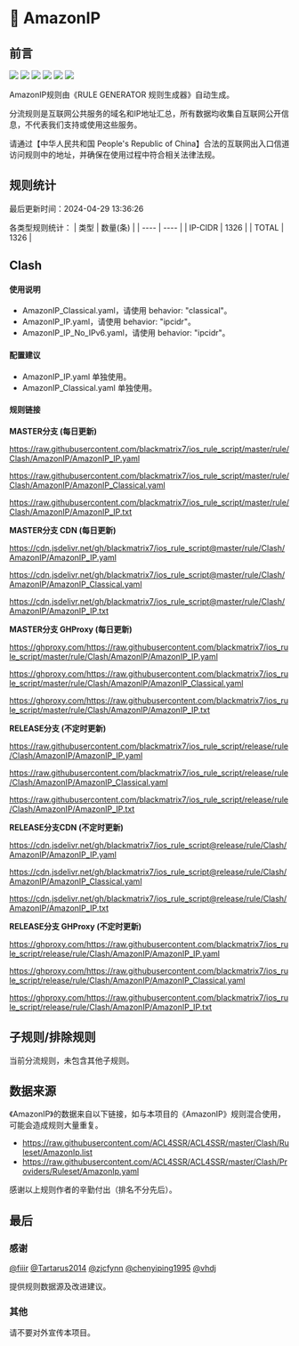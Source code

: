 # 🧸 AmazonIP

## 前言

![](https://shields.io/badge/-移除重复规则-ff69b4) ![](https://shields.io/badge/-DOMAIN与DOMAIN--SUFFIX合并-green) ![](https://shields.io/badge/-DOMAIN--SUFFIX间合并-critical) ![](https://shields.io/badge/-DOMAIN与DOMAIN--KEYWORD合并-9cf) ![](https://shields.io/badge/-DOMAIN--SUFFIX与DOMAIN--KEYWORD合并-blue) ![](https://shields.io/badge/-IP--CIDR(6)合并-blueviolet) 

AmazonIP规则由《RULE GENERATOR 规则生成器》自动生成。

分流规则是互联网公共服务的域名和IP地址汇总，所有数据均收集自互联网公开信息，不代表我们支持或使用这些服务。

请通过【中华人民共和国 People's Republic of China】合法的互联网出入口信道访问规则中的地址，并确保在使用过程中符合相关法律法规。

## 规则统计

最后更新时间：2024-04-29 13:36:26

各类型规则统计：
| 类型 | 数量(条)  | 
| ---- | ----  |
| IP-CIDR | 1326  | 
| TOTAL | 1326  | 


## Clash 

#### 使用说明
- AmazonIP_Classical.yaml，请使用 behavior: "classical"。
- AmazonIP_IP.yaml，请使用 behavior: "ipcidr"。
- AmazonIP_IP_No_IPv6.yaml，请使用 behavior: "ipcidr"。

#### 配置建议
- AmazonIP_IP.yaml 单独使用。
- AmazonIP_Classical.yaml 单独使用。

#### 规则链接
**MASTER分支 (每日更新)**

https://raw.githubusercontent.com/blackmatrix7/ios_rule_script/master/rule/Clash/AmazonIP/AmazonIP_IP.yaml

https://raw.githubusercontent.com/blackmatrix7/ios_rule_script/master/rule/Clash/AmazonIP/AmazonIP_Classical.yaml

https://raw.githubusercontent.com/blackmatrix7/ios_rule_script/master/rule/Clash/AmazonIP/AmazonIP_IP.txt

**MASTER分支 CDN (每日更新)**

https://cdn.jsdelivr.net/gh/blackmatrix7/ios_rule_script@master/rule/Clash/AmazonIP/AmazonIP_IP.yaml

https://cdn.jsdelivr.net/gh/blackmatrix7/ios_rule_script@master/rule/Clash/AmazonIP/AmazonIP_Classical.yaml

https://cdn.jsdelivr.net/gh/blackmatrix7/ios_rule_script@master/rule/Clash/AmazonIP/AmazonIP_IP.txt

**MASTER分支 GHProxy (每日更新)**

https://ghproxy.com/https://raw.githubusercontent.com/blackmatrix7/ios_rule_script/master/rule/Clash/AmazonIP/AmazonIP_IP.yaml

https://ghproxy.com/https://raw.githubusercontent.com/blackmatrix7/ios_rule_script/master/rule/Clash/AmazonIP/AmazonIP_Classical.yaml

https://ghproxy.com/https://raw.githubusercontent.com/blackmatrix7/ios_rule_script/master/rule/Clash/AmazonIP/AmazonIP_IP.txt

**RELEASE分支 (不定时更新)**

https://raw.githubusercontent.com/blackmatrix7/ios_rule_script/release/rule/Clash/AmazonIP/AmazonIP_IP.yaml

https://raw.githubusercontent.com/blackmatrix7/ios_rule_script/release/rule/Clash/AmazonIP/AmazonIP_Classical.yaml

https://raw.githubusercontent.com/blackmatrix7/ios_rule_script/release/rule/Clash/AmazonIP/AmazonIP_IP.txt

**RELEASE分支CDN (不定时更新)**

https://cdn.jsdelivr.net/gh/blackmatrix7/ios_rule_script@release/rule/Clash/AmazonIP/AmazonIP_IP.yaml

https://cdn.jsdelivr.net/gh/blackmatrix7/ios_rule_script@release/rule/Clash/AmazonIP/AmazonIP_Classical.yaml

https://cdn.jsdelivr.net/gh/blackmatrix7/ios_rule_script@release/rule/Clash/AmazonIP/AmazonIP_IP.txt

**RELEASE分支 GHProxy (不定时更新)**

https://ghproxy.com/https://raw.githubusercontent.com/blackmatrix7/ios_rule_script/release/rule/Clash/AmazonIP/AmazonIP_IP.yaml

https://ghproxy.com/https://raw.githubusercontent.com/blackmatrix7/ios_rule_script/release/rule/Clash/AmazonIP/AmazonIP_Classical.yaml

https://ghproxy.com/https://raw.githubusercontent.com/blackmatrix7/ios_rule_script/release/rule/Clash/AmazonIP/AmazonIP_IP.txt

## 子规则/排除规则


当前分流规则，未包含其他子规则。

## 数据来源

《AmazonIP》的数据来自以下链接，如与本项目的《AmazonIP》规则混合使用，可能会造成规则大量重复。

- https://raw.githubusercontent.com/ACL4SSR/ACL4SSR/master/Clash/Ruleset/AmazonIp.list
- https://raw.githubusercontent.com/ACL4SSR/ACL4SSR/master/Clash/Providers/Ruleset/AmazonIp.yaml


感谢以上规则作者的辛勤付出（排名不分先后）。

## 最后

### 感谢

[@fiiir](https://github.com/fiiir) [@Tartarus2014](https://github.com/Tartarus2014) [@zjcfynn](https://github.com/zjcfynn) [@chenyiping1995](https://github.com/chenyiping1995) [@vhdj](https://github.com/vhdj)

提供规则数据源及改进建议。

### 其他

请不要对外宣传本项目。